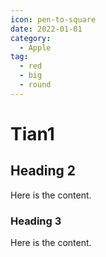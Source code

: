 ```yaml
---
icon: pen-to-square
date: 2022-01-01
category:
  - Apple
tag:
  - red
  - big
  - round
---
```


# Tian1

## Heading 2

Here is the content.

### Heading 3

Here is the content.
